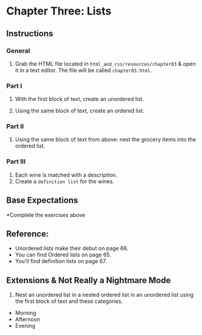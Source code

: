 # Chapter Three: Lists 

## Instructions 

### General 

1. Grab the HTML file located in `html_and_css/resources/chapter03` & open it in a text editor. The file will be called `chapter03.html`. 

### Part I 

1. With the first block of text, create an unordered list.

2. Using the same block of text, create an ordered list. 

### Part II

1. Using the same block of text from above: nest the grocery items into the ordered list. 

### Part III 

1. Each wine is matched with a description. 
2. Create a `definition list` for the wines. 

## Base Expectations 

*Complete the exercises above 

## Reference:

- Unordered lists make their debut on page 66. 
- You can find Ordered lists on page 65. 
- You'll find definition lists on page 67. 

## Extensions & Not Really a Nightmare Mode 

1. Nest an unordered list in a nested ordered list in an unordered list using the first block of text and these categories. 

* Morning
* Afternoon
* Evening